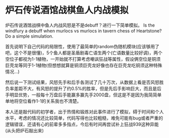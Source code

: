 # 炉石传说酒馆战棋鱼人内战模拟
炉石传说酒馆战棋中鱼人内战风怒是不是debuff？进行一下简单模拟。  Is the windfury a debuff when murlocs vs murlocs  in tavern chess of Heartstone? Do a simple simulation.


首先说明下自己代码的局限性，使用了最简单的random伪随机模块(应该够用了吧，这个不是很懂)，5个鱼人都是圣盾剧毒亡语生两个(亡语数量比较好调)，两个空位子都视为1-1植物，一开始就不打算考虑嘲讽狂战等属性，假设俩空位是铜须巨壳龙等同于1-1植物(但想想就算是铜须巨壳龙好像也存在巨壳龙吃铜须这种特殊情况...)

然后说一下测试结果，风怒先手和后手各测试了几十万次，从数据上看是否风怒胜负率差距不大，有风怒的提升了约0.5%的胜率，但是先后手影响巨大，而且是后手明显优势，一般每十万盘后手能赢多赢先手2000盘，但这是不是因为我简简单单地将空位看作1-1的关系我也不清楚。


本人还是敲代码的初学者，出于热情和锻炼对此事件进行了模拟，碍于时间和个人水平，考虑的情况还比较简单，代码写得也比较粗糙，难免可能有bug或者严重的逻辑错误，还请有心的前辈多多指点，今后有时间再尝试补上狂战939这种异能(从头把炉石敲出来)


